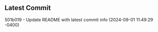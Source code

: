 
## Latest Commit
501b019 - Update README with latest commit info (2024-09-01 11:49:29 -0400) <Yunxi-Zhou>
